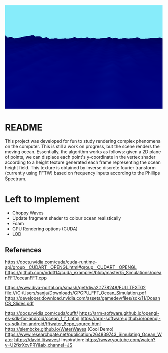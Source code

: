 ![Alt text](./renders/ocean1.png?raw=true "Optional Title")

# README
This project was developed for fun to study rendering complex phenomena on the computer. This is still a work on progress, but the scene renders the moving ocean. Essentially, the algorithm works as follows: given a 2D plane of points, we can displace each point's y-coordinate in the vertex shader according to a height texture generated each frame representing the ocean height field. This texture is obtained by inverse discrete fourier transform (currently using FFTW) based on frequency inputs according to the Phillips Spectrum.


# Left to Implement
- Choppy Waves
- Update fragment shader to colour ocean realistically
- Foam
- GPU Rendering options (CUDA)
- LOD


## References
https://docs.nvidia.com/cuda/cuda-runtime-api/group__CUDART__OPENGL.html#group__CUDART__OPENGL
https://github.com/ndd314/cuda_examples/blob/master/5_Simulations/oceanFFT/oceanFFT.cpp

https://www.diva-portal.org/smash/get/diva2:1778248/FULLTEXT02
file:///C:/Users/sanja/Downloads/GPGPU_FFT_Ocean_Simulation.pdf
https://developer.download.nvidia.com/assets/gamedev/files/sdk/11/OceanCS_Slides.pdf

https://docs.nvidia.com/cuda/cufft/
https://arm-software.github.io/opengl-es-sdk-for-android/ocean_f_f_t.html
https://arm-software.github.io/opengl-es-sdk-for-android/fftwater_8cpp_source.html
https://slembcke.github.io/WaterWaves (Cool Demo)
https://www.researchgate.net/publication/264839743_Simulating_Ocean_Water
https://david.li/waves/
Inspiration:
https://www.youtube.com/watch?v=U2fkrXxvPRY&ab_channel=JS
